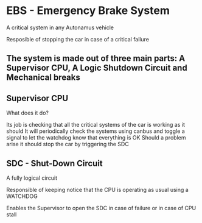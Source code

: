 
# EBS - Emergency Brake System
A critical system in any Autonamus vehicle

Resposible of stopping the car in case of a critical failure

## The system is made out of three main parts: A Supervisor CPU, A Logic Shutdown Circuit and Mechanical breaks

## Supervisor CPU
What does it do?

Its job is checking that all the critical systems of the car is working as it should
It will periodically check the systems using canbus and toggle a signal to let the watchdog know that everything is OK
Should a problem arise it should stop the car by triggering the SDC


## SDC - Shut-Down Circuit

A fully logical circuit

Responsible of keeping notice that the CPU is operating as usual using a WATCHDOG

Enables the Supervisor to open the SDC in case of failure or
in case of CPU stall